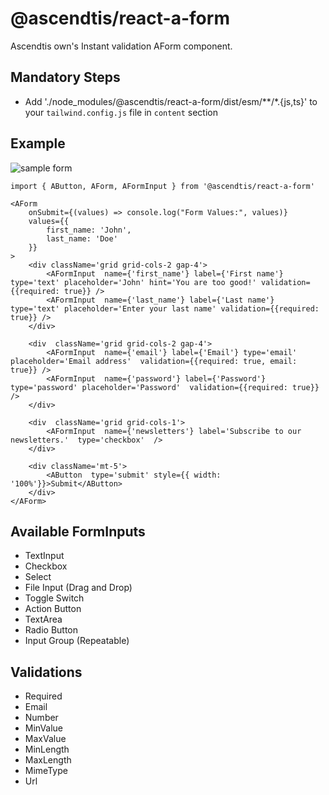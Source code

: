 
# @ascendtis/react-a-form

Ascendtis own's Instant validation AForm component.

  

## Mandatory Steps
- Add './node_modules/@ascendtis/react-a-form/dist/esm/**/*.{js,ts}' to your `tailwind.config.js` file in `content` section

  

## Example
![sample form](https://raw.githubusercontent.com/sufyan297/react-a-form/main/samples/sample1.png)

   
	import { AButton, AForm, AFormInput } from '@ascendtis/react-a-form'

    <AForm
	    onSubmit={(values) => console.log("Form Values:", values)}
	    values={{
		    first_name: 'John',
		    last_name: 'Doe'
		}}
    >
	    <div className='grid grid-cols-2 gap-4'>
			<AFormInput  name={'first_name'} label={'First name'} type='text' placeholder='John' hint='You are too good!' validation={{required: true}} />
			<AFormInput  name={'last_name'} label={'Last name'} type='text' placeholder='Enter your last name' validation={{required:  true}} />
		</div>

		<div  className='grid grid-cols-2 gap-4'>
			<AFormInput  name={'email'} label={'Email'} type='email' placeholder='Email address'  validation={{required: true, email: true}} />
			<AFormInput  name={'password'} label={'Password'} type='password' placeholder='Password'  validation={{required: true}} />
		</div>

		<div  className='grid grid-cols-1'>
			<AFormInput  name={'newsletters'} label='Subscribe to our newsletters.'  type='checkbox'  />
		</div>

		<div className='mt-5'>
			<AButton  type='submit' style={{ width: '100%'}}>Submit</AButton>
		</div>
    </AForm>

  
  

## Available FormInputs
- TextInput
- Checkbox
- Select
- File Input (Drag and Drop)
- Toggle Switch
- Action Button
- TextArea
- Radio Button
- Input Group (Repeatable)
  

## Validations
- Required
- Email
- Number
- MinValue
- MaxValue
- MinLength
- MaxLength
- MimeType
- Url